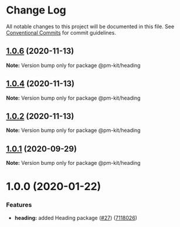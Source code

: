 # Change Log

All notable changes to this project will be documented in this file.
See [Conventional Commits](https://conventionalcommits.org) for commit guidelines.

## [1.0.6](https://github.com/telus/pm-kit/compare/@pm-kit/heading@1.0.4...@pm-kit/heading@1.0.6) (2020-11-13)

**Note:** Version bump only for package @pm-kit/heading





## [1.0.4](https://github.com/telus/pm-kit/compare/@pm-kit/heading@1.0.2...@pm-kit/heading@1.0.4) (2020-11-13)

**Note:** Version bump only for package @pm-kit/heading





## [1.0.2](https://github.com/telus/pm-kit/compare/@pm-kit/heading@1.0.1...@pm-kit/heading@1.0.2) (2020-11-13)

**Note:** Version bump only for package @pm-kit/heading





## [1.0.1](https://github.com/telus/pm-kit/compare/@pm-kit/heading@1.0.0...@pm-kit/heading@1.0.1) (2020-09-29)

**Note:** Version bump only for package @pm-kit/heading





# 1.0.0 (2020-01-22)

### Features

- **heading:** added Heading package ([#27](https://github.com/telus/pm-kit/issues/27)) ([7118026](https://github.com/telus/pm-kit/commit/711802630eed84107514ab40224483d776de8989))
